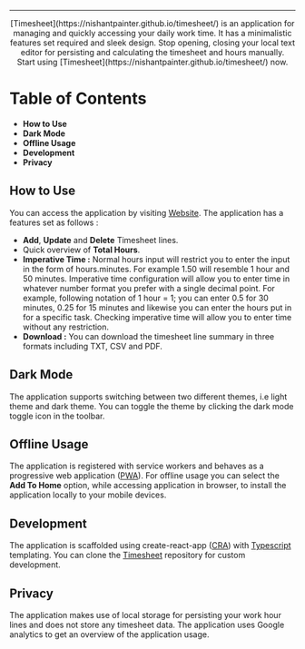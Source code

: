 ---
<div align="center">
[Timesheet](https://nishantpainter.github.io/timesheet/) is an application for managing and quickly accessing your daily work time. It has a minimalistic features set required and sleek design. Stop opening, closing your local text editor for persisting and calculating the timesheet and hours manually. <br/>Start using [Timesheet](https://nishantpainter.github.io/timesheet/) now.
</div>

# Table of Contents
- **How to Use**
- **Dark Mode**
- **Offline Usage**
- **Development**
- **Privacy** 

## How to Use
You can access the application by visiting [Website](https://nishantpainter.github.io/timesheet). The application has a features set as follows :

- **Add**, **Update** and **Delete** Timesheet lines.
- Quick overview of **Total Hours**.
- **Imperative Time :** Normal hours input will restrict you to enter the input in the form of hours.minutes. For example 1.50 will resemble 1 hour and 50 minutes. Imperative time configuration will allow you to enter time in whatever number format you prefer with a single decimal point. For example, following notation of 1 hour = 1; you can enter 0.5 for 30 minutes, 0.25 for 15 minutes and likewise you can enter the hours put in for a specific task. Checking imperative time will allow you to enter time without any restriction.
- **Download :** You can download the timesheet line summary in three formats including TXT, CSV and PDF.

## Dark Mode
The application supports switching between two different themes, i.e light theme and dark theme. You can toggle the theme by clicking the dark mode toggle icon in the toolbar.

## Offline Usage
The application is registered with service workers and behaves as a progressive web application ([PWA](https://en.wikipedia.org/wiki/Progressive_web_application)). For offline usage you can select the **Add To Home** option, while accessing application in browser, to install the application locally to your mobile devices.

## Development
The application is scaffolded using create-react-app ([CRA](https://create-react-app.dev/docs/getting-started/)) with [Typescript](https://www.typescriptlang.org/) templating. You can clone the [Timesheet](https://github.com/nishantpainter/timesheet) repository for custom development. 

## Privacy
The application makes use of local storage for persisting your work hour lines and does not store any timesheet data. The application uses Google analytics to get an overview of the application usage.
